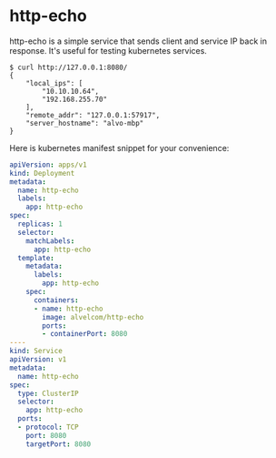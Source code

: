 http-echo
=========

http-echo is a simple service that sends client and service IP back in
response. It's useful for testing kubernetes services.

```
$ curl http://127.0.0.1:8080/
{
    "local_ips": [
        "10.10.10.64",
        "192.168.255.70"
    ],
    "remote_addr": "127.0.0.1:57917",
    "server_hostname": "alvo-mbp"
}
```

Here is kubernetes manifest snippet for your convenience:

```yaml
apiVersion: apps/v1
kind: Deployment
metadata:
  name: http-echo
  labels:
    app: http-echo
spec:
  replicas: 1
  selector:
    matchLabels:
      app: http-echo
  template:
    metadata:
      labels:
        app: http-echo
    spec:
      containers:
      - name: http-echo
        image: alvelcom/http-echo
        ports:
        - containerPort: 8080
----
kind: Service
apiVersion: v1
metadata:
  name: http-echo
spec:
  type: ClusterIP
  selector:
    app: http-echo
  ports:
  - protocol: TCP
    port: 8080
    targetPort: 8080
```
